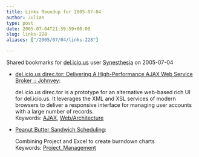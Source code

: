 ```yaml
---
title: Links Roundup for 2005-07-04
author: Julian
type: post
date: 2005-07-04T21:59:59+00:00
slug: links-228 
aliases: ["/2005/07/04/links-228"]

---
```

Shared bookmarks for [del.icio.us][1] user  [Synesthesia][2] on 2005-07-04

  * [del.icio.us direc.tor: Delivering A High-Performance AJAX Web Service Broker :: Johnvey][3]:
  
    del.icio.us direc.tor is a prototype for an alternative web-based rich UI for del.icio.us. It leverages the XML and XSL services of modern browsers to deliver a responsive interface for managing user accounts with a large number of records.   
    Keywords: [AJAX][4], [Web/Architecture][5]
  * [Peanut Butter Sandwich Scheduling][6]:
  
    Combining Project and Excel to create burndown charts   
    Keywords: [Project_Management][7]

 [1]: https://del.icio.us/
 [2]: https://del.icio.us/synesthesia
 [3]: https://www.johnvey.com/features/deliciousdirector/ "https://www.johnvey.com/features/deliciousdirector/"
 [4]: https://del.icio.us/synesthesia/AJAX
 [5]: https://del.icio.us/synesthesia/Web/Architecture
 [6]: https://www.zo-d.com/blog/archives/examples/peanut-butter-sandwich-scheduling.html "https://www.zo-d.com/blog/archives/examples/peanut-butter-sandwich-scheduling.html"
 [7]: https://del.icio.us/synesthesia/Project_Management